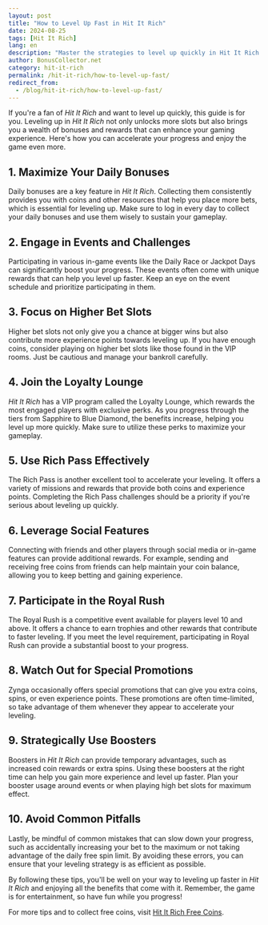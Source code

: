 ```yaml
---
layout: post  
title: "How to Level Up Fast in Hit It Rich"  
date: 2024-08-25  
tags: [Hit It Rich]  
lang: en  
description: "Master the strategies to level up quickly in Hit It Rich and unlock more exciting slots and rewards. Learn the best tips and tricks for faster progression."  
author: BonusCollector.net  
category: hit-it-rich  
permalink: /hit-it-rich/how-to-level-up-fast/
redirect_from:
  - /blog/hit-it-rich/how-to-level-up-fast/
---
```


If you're a fan of *Hit It Rich* and want to level up quickly, this guide is for you. Leveling up in *Hit It Rich* not only unlocks more slots but also brings you a wealth of bonuses and rewards that can enhance your gaming experience. Here's how you can accelerate your progress and enjoy the game even more.

## 1. **Maximize Your Daily Bonuses**

Daily bonuses are a key feature in *Hit It Rich*. Collecting them consistently provides you with coins and other resources that help you place more bets, which is essential for leveling up. Make sure to log in every day to collect your daily bonuses and use them wisely to sustain your gameplay.

## 2. **Engage in Events and Challenges**

Participating in various in-game events like the Daily Race or Jackpot Days can significantly boost your progress. These events often come with unique rewards that can help you level up faster. Keep an eye on the event schedule and prioritize participating in them.

## 3. **Focus on Higher Bet Slots**

Higher bet slots not only give you a chance at bigger wins but also contribute more experience points towards leveling up. If you have enough coins, consider playing on higher bet slots like those found in the VIP rooms. Just be cautious and manage your bankroll carefully.

## 4. **Join the Loyalty Lounge**

*Hit It Rich* has a VIP program called the Loyalty Lounge, which rewards the most engaged players with exclusive perks. As you progress through the tiers from Sapphire to Blue Diamond, the benefits increase, helping you level up more quickly. Make sure to utilize these perks to maximize your gameplay.

## 5. **Use Rich Pass Effectively**

The Rich Pass is another excellent tool to accelerate your leveling. It offers a variety of missions and rewards that provide both coins and experience points. Completing the Rich Pass challenges should be a priority if you're serious about leveling up quickly.

## 6. **Leverage Social Features**

Connecting with friends and other players through social media or in-game features can provide additional rewards. For example, sending and receiving free coins from friends can help maintain your coin balance, allowing you to keep betting and gaining experience.

## 7. **Participate in the Royal Rush**

The Royal Rush is a competitive event available for players level 10 and above. It offers a chance to earn trophies and other rewards that contribute to faster leveling. If you meet the level requirement, participating in Royal Rush can provide a substantial boost to your progress.

## 8. **Watch Out for Special Promotions**

Zynga occasionally offers special promotions that can give you extra coins, spins, or even experience points. These promotions are often time-limited, so take advantage of them whenever they appear to accelerate your leveling.

## 9. **Strategically Use Boosters**

Boosters in *Hit It Rich* can provide temporary advantages, such as increased coin rewards or extra spins. Using these boosters at the right time can help you gain more experience and level up faster. Plan your booster usage around events or when playing high bet slots for maximum effect.

## 10. **Avoid Common Pitfalls**

Lastly, be mindful of common mistakes that can slow down your progress, such as accidentally increasing your bet to the maximum or not taking advantage of the daily free spin limit. By avoiding these errors, you can ensure that your leveling strategy is as efficient as possible.

By following these tips, you'll be well on your way to leveling up faster in *Hit It Rich* and enjoying all the benefits that come with it. Remember, the game is for entertainment, so have fun while you progress!

For more tips and to collect free coins, visit [Hit It Rich Free Coins](https://bonuscollector.net/hit-it-rich-free-coins/).